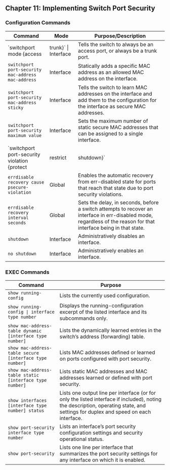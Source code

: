 ## Chapter 11: Implementing Switch Port Security

### Configuration Commands

| Command | Mode | Purpose/Description |
|---|---|---|
| `switchport mode {access | trunk}` \| Interface | Tells the switch to always be an access port, or always be a trunk port. |
| `switchport port-security mac-address mac-address` | Interface | Statically adds a specific MAC address as an allowed MAC address on the interface. |
| `switchport port-security mac-address sticky` | Interface | Tells the switch to learn MAC addresses on the interface and add them to the configuration for the interface as secure MAC addresses. |
| `switchport port-security maximum value` | Interface | Sets the maximum number of static secure MAC addresses that can be assigned to a single interface. |
| `switchport port-security violation {protect | restrict | shutdown}` | Interface | Tells the switch what to do if an inappropriate MAC address tries to access the network through a secure switch port. |
| `errdisable recovery cause psecure-violation` | Global | Enables the automatic recovery from err-disabled state for ports that reach that state due to port security violations. |
| `errdisable recovery interval seconds` | Global | Sets the delay, in seconds, before a switch attempts to recover an interface in err-disabled mode, regardless of the reason for that interface being in that state. |
| `shutdown` | Interface | Administratively disables an interface. |
| `no shutdown` | Interface | Administratively enables an interface. |


### EXEC Commands

| Command | Purpose |
|---|---|
| `show running-config` | Lists the currently used configuration. |
| `show running-config \| interface type number` | Displays the running-configuration excerpt of the listed interface and its subcommands only. |
| `show mac-address-table dynamic [interface type number]` | Lists the dynamically learned entries in the switch’s address (forwarding) table. |
| `show mac-address-table secure [interface type number]` | Lists MAC addresses defined or learned on ports configured with port security. |
| `show mac-address-table static [interface type number]` | Lists static MAC addresses and MAC addresses learned or defined with port security. |
| `show interfaces [interface type number] status` | Lists one output line per interface (or for only the listed interface if included), noting the description, operating state, and settings for duplex and speed on each interface. |
| `show port-security interface type number` | Lists an interface’s port security configuration settings and security operational status. |
| `show port-security` | Lists one line per interface that summarizes the port security settings for any interface on which it is enabled. |
